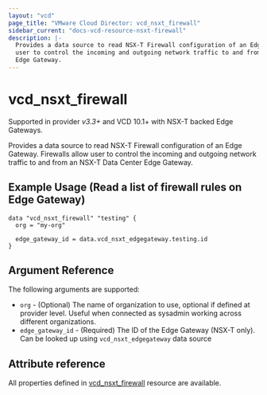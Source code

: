 ```yaml
---
layout: "vcd"
page_title: "VMware Cloud Director: vcd_nsxt_firewall"
sidebar_current: "docs-vcd-resource-nsxt-firewall"
description: |-
  Provides a data source to read NSX-T Firewall configuration of an Edge Gateway. Firewalls allow 
  user to control the incoming and outgoing network traffic to and from an NSX-T Data Center 
  Edge Gateway.
---
```


# vcd\_nsxt\_firewall

Supported in provider *v3.3+* and VCD 10.1+ with NSX-T backed Edge Gateways.

Provides a data source to read NSX-T Firewall configuration of an Edge Gateway. Firewalls allow 
user to control the incoming and outgoing network traffic to and from an NSX-T Data Center 
Edge Gateway.


## Example Usage (Read a list of firewall rules on Edge Gateway)
```hcl
data "vcd_nsxt_firewall" "testing" {
  org = "my-org"

  edge_gateway_id = data.vcd_nsxt_edgegateway.testing.id
}
```

## Argument Reference

The following arguments are supported:

* `org` - (Optional) The name of organization to use, optional if defined at provider level. Useful
  when connected as sysadmin working across different organizations.
* `edge_gateway_id` - (Required) The ID of the Edge Gateway (NSX-T only). Can be looked up using
  `vcd_nsxt_edgegateway` data source

## Attribute reference

All properties defined in [vcd_nsxt_firewall](/providers/vmware/vcd/latest/docs/resources/nsxt_firewall)
resource are available.
